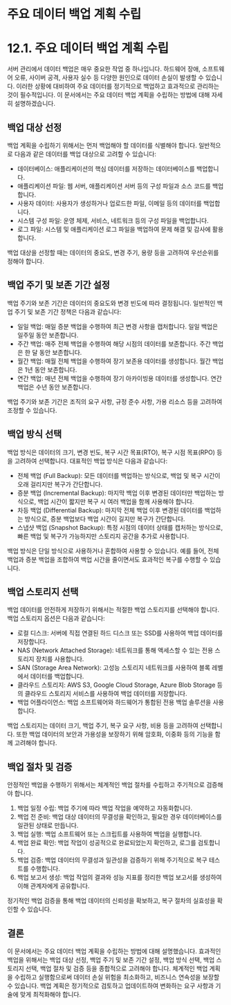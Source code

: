 # 주요 데이터 백업 계획 수립

# 12.1. 주요 데이터 백업 계획 수립

서버 관리에서 데이터 백업은 매우 중요한 작업 중 하나입니다. 하드웨어 장애, 소프트웨어 오류, 사이버 공격, 사용자 실수 등 다양한 원인으로 데이터 손실이 발생할 수 있습니다. 이러한 상황에 대비하여 주요 데이터를 정기적으로 백업하고 효과적으로 관리하는 것이 필수적입니다. 이 문서에서는 주요 데이터 백업 계획을 수립하는 방법에 대해 자세히 설명하겠습니다.

## 백업 대상 선정

백업 계획을 수립하기 위해서는 먼저 백업해야 할 데이터를 식별해야 합니다. 일반적으로 다음과 같은 데이터를 백업 대상으로 고려할 수 있습니다:

- 데이터베이스: 애플리케이션의 핵심 데이터를 저장하는 데이터베이스를 백업합니다.
- 애플리케이션 파일: 웹 서버, 애플리케이션 서버 등의 구성 파일과 소스 코드를 백업합니다.
- 사용자 데이터: 사용자가 생성하거나 업로드한 파일, 이메일 등의 데이터를 백업합니다.
- 시스템 구성 파일: 운영 체제, 서비스, 네트워크 등의 구성 파일을 백업합니다.
- 로그 파일: 시스템 및 애플리케이션 로그 파일을 백업하여 문제 해결 및 감사에 활용합니다.

백업 대상을 선정할 때는 데이터의 중요도, 변경 주기, 용량 등을 고려하여 우선순위를 정해야 합니다.

## 백업 주기 및 보존 기간 설정

백업 주기와 보존 기간은 데이터의 중요도와 변경 빈도에 따라 결정됩니다. 일반적인 백업 주기 및 보존 기간 정책은 다음과 같습니다:

- 일일 백업: 매일 증분 백업을 수행하여 최근 변경 사항을 캡처합니다. 일일 백업은 일주일 동안 보존합니다.
- 주간 백업: 매주 전체 백업을 수행하여 해당 시점의 데이터를 보존합니다. 주간 백업은 한 달 동안 보존합니다.
- 월간 백업: 매월 전체 백업을 수행하여 장기 보존용 데이터를 생성합니다. 월간 백업은 1년 동안 보존합니다.
- 연간 백업: 매년 전체 백업을 수행하여 장기 아카이빙용 데이터를 생성합니다. 연간 백업은 수년 동안 보존합니다.

백업 주기와 보존 기간은 조직의 요구 사항, 규정 준수 사항, 가용 리소스 등을 고려하여 조정할 수 있습니다.

## 백업 방식 선택

백업 방식은 데이터의 크기, 변경 빈도, 복구 시간 목표(RTO), 복구 시점 목표(RPO) 등을 고려하여 선택합니다. 대표적인 백업 방식은 다음과 같습니다:

- 전체 백업 (Full Backup): 모든 데이터를 백업하는 방식으로, 백업 및 복구 시간이 오래 걸리지만 복구가 간단합니다.
- 증분 백업 (Incremental Backup): 마지막 백업 이후 변경된 데이터만 백업하는 방식으로, 백업 시간이 짧지만 복구 시 여러 백업을 함께 사용해야 합니다.
- 차등 백업 (Differential Backup): 마지막 전체 백업 이후 변경된 데이터를 백업하는 방식으로, 증분 백업보다 백업 시간이 길지만 복구가 간단합니다.
- 스냅샷 백업 (Snapshot Backup): 특정 시점의 데이터 상태를 캡처하는 방식으로, 빠른 백업 및 복구가 가능하지만 스토리지 공간을 추가로 사용합니다.

백업 방식은 단일 방식으로 사용하거나 혼합하여 사용할 수 있습니다. 예를 들어, 전체 백업과 증분 백업을 조합하여 백업 시간을 줄이면서도 효과적인 복구를 수행할 수 있습니다.

## 백업 스토리지 선택

백업 데이터를 안전하게 저장하기 위해서는 적절한 백업 스토리지를 선택해야 합니다. 백업 스토리지 옵션은 다음과 같습니다:

- 로컬 디스크: 서버에 직접 연결된 하드 디스크 또는 SSD를 사용하여 백업 데이터를 저장합니다.
- NAS (Network Attached Storage): 네트워크를 통해 액세스할 수 있는 전용 스토리지 장치를 사용합니다.
- SAN (Storage Area Network): 고성능 스토리지 네트워크를 사용하여 블록 레벨에서 데이터를 백업합니다.
- 클라우드 스토리지: AWS S3, Google Cloud Storage, Azure Blob Storage 등의 클라우드 스토리지 서비스를 사용하여 백업 데이터를 저장합니다.
- 백업 어플라이언스: 백업 소프트웨어와 하드웨어가 통합된 전용 백업 솔루션을 사용합니다.

백업 스토리지는 데이터 크기, 백업 주기, 복구 요구 사항, 비용 등을 고려하여 선택합니다. 또한 백업 데이터의 보안과 가용성을 보장하기 위해 암호화, 이중화 등의 기능을 함께 고려해야 합니다.

## 백업 절차 및 검증

안정적인 백업을 수행하기 위해서는 체계적인 백업 절차를 수립하고 주기적으로 검증해야 합니다.

1. 백업 일정 수립: 백업 주기에 따라 백업 작업을 예약하고 자동화합니다.
2. 백업 전 준비: 백업 대상 데이터의 무결성을 확인하고, 필요한 경우 데이터베이스를 일관된 상태로 만듭니다.
3. 백업 실행: 백업 소프트웨어 또는 스크립트를 사용하여 백업을 실행합니다.
4. 백업 완료 확인: 백업 작업이 성공적으로 완료되었는지 확인하고, 로그를 검토합니다.
5. 백업 검증: 백업 데이터의 무결성과 일관성을 검증하기 위해 주기적으로 복구 테스트를 수행합니다.
6. 백업 보고서 생성: 백업 작업의 결과와 성능 지표를 정리한 백업 보고서를 생성하여 이해 관계자에게 공유합니다.

정기적인 백업 검증을 통해 백업 데이터의 신뢰성을 확보하고, 복구 절차의 실효성을 확인할 수 있습니다.

## 결론

이 문서에서는 주요 데이터 백업 계획을 수립하는 방법에 대해 설명했습니다. 효과적인 백업을 위해서는 백업 대상 선정, 백업 주기 및 보존 기간 설정, 백업 방식 선택, 백업 스토리지 선택, 백업 절차 및 검증 등을 종합적으로 고려해야 합니다. 체계적인 백업 계획을 수립하고 실행함으로써 데이터 손실 위험을 최소화하고, 비즈니스 연속성을 보장할 수 있습니다. 백업 계획은 정기적으로 검토하고 업데이트하여 변화하는 요구 사항과 기술에 맞게 최적화해야 합니다.